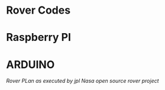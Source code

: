 #  Rover Codes

# Raspberry PI 
# ARDUINO

*Rover PLan as executed by jpl Nasa open source  rover project*
